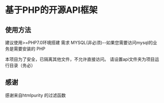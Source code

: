 # 基于PHP的开源API框架
## 使用方法
建议使用>=PHP7.0环境搭建
需求
MYSQL(非必须)--如果您需要访问mysql的业务是需要安装的
PHP

本项目为了安全，已隔离其他文件，不允许直接访问。
请设置api文件夹为项目运行目录（务必）
## 感谢
感谢来自htmlpurity 的过滤函数

